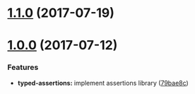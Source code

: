 <a name="1.1.0"></a>
# [1.1.0](https://github.com/TylorS167/typed-assertions/compare/v1.0.0...v1.1.0) (2017-07-19)



<a name="1.0.0"></a>
# [1.0.0](https://github.com/TylorS167/typed-assertions/compare/79bae8c...v1.0.0) (2017-07-12)


### Features

* **typed-assertions:** implement assertions library ([79bae8c](https://github.com/TylorS167/typed-assertions/commit/79bae8c))



